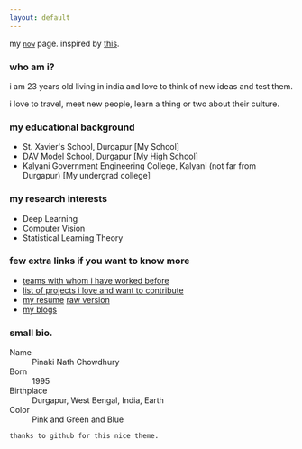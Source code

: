 ```yaml
---
layout: default
---
```


my [`now`](./now.html) page. inspired by [this](https://sivers.org/nowff).

### who am i?

i am 23 years old living in india and love to think of new ideas and test them.

i love to travel, meet new people, learn a thing or two about their culture.


### my educational background

* St. Xavier's School, Durgapur [My School]
* DAV Model School, Durgapur [My High School]
* Kalyani Government Engineering College, Kalyani (not far from Durgapur) [My undergrad college]

### my research interests
* Deep Learning
* Computer Vision
* Statistical Learning Theory

### few extra links if you want to know more
* [teams with whom i have worked before]()
* [list of projects i love and want to contribute](./project_list)
* [my resume]() [raw version]()
* [my blogs]()

### small bio.

<dl>
<dt>Name</dt>
<dd>Pinaki Nath Chowdhury</dd>
<dt>Born</dt>
<dd>1995</dd>
<dt>Birthplace</dt>
<dd>Durgapur, West Bengal, India, Earth</dd>
<dt>Color</dt>
<dd>Pink and Green and Blue</dd>
</dl>

```
thanks to github for this nice theme.
```
